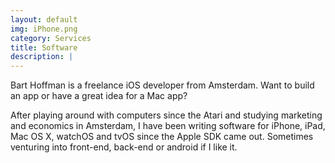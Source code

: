 ```yaml
---
layout: default
img: iPhone.png
category: Services
title: Software
description: |
---
```


Bart Hoffman is a freelance iOS developer from Amsterdam.
Want to build an app or have a great idea for a Mac app?

After playing around with computers since the Atari and studying marketing and economics in Amsterdam, I have been writing software for iPhone, iPad, Mac OS X, watchOS and tvOS since the Apple SDK came out. Sometimes venturing into front-end, back-end or android if I like it.
